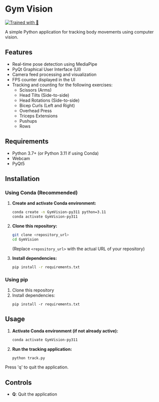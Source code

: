 # Gym Vision
[![Trained with 💪](https://a.b-b.top/badge.svg?repo=GymVision&label=Trained%20with%20💪&background_color=e53935&background_color2=ef5350&utm_source=github&utm_medium=readme&utm_campaign=badge)](https://a.b-b.top)

A simple Python application for tracking body movements using computer vision.

## Features

- Real-time pose detection using MediaPipe
- PyQt Graphical User Interface (UI)
- Camera feed processing and visualization
- FPS counter displayed in the UI
- Tracking and counting for the following exercises:
    - Scissors (Arms)
    - Head Tilts (Side-to-side)
    - Head Rotations (Side-to-side)
    - Bicep Curls (Left and Right)
    - Overhead Press
    - Triceps Extensions
    - Pushups
    - Rows

## Requirements

- Python 3.7+ (or Python 3.11 if using Conda)
- Webcam
- PyQt5

## Installation

### Using Conda (Recommended)

1.  **Create and activate Conda environment:**
    ```bash
    conda create -n GymVision-py311 python=3.11
    conda activate GymVision-py311
    ```

2.  **Clone this repository:**
    ```bash
    git clone <repository_url>
    cd GymVision 
    ```
    (Replace `<repository_url>` with the actual URL of your repository)

3.  **Install dependencies:**
    ```bash
    pip install -r requirements.txt
    ```

### Using pip

1. Clone this repository
2. Install dependencies:
   ```
   pip install -r requirements.txt
   ```

## Usage

1.  **Activate Conda environment (if not already active):**
    ```bash
    conda activate GymVision-py311
    ```

2.  **Run the tracking application:**
    ```bash
    python track.py
    ```

Press 'q' to quit the application.

## Controls

- **Q**: Quit the application 
